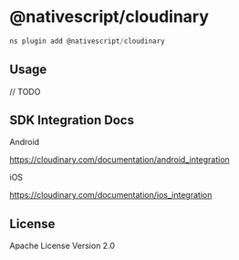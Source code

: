 # @nativescript/cloudinary

```javascript
ns plugin add @nativescript/cloudinary
```

## Usage

// TODO

## SDK Integration Docs
Android

https://cloudinary.com/documentation/android_integration

iOS

https://cloudinary.com/documentation/ios_integration

## License

Apache License Version 2.0
